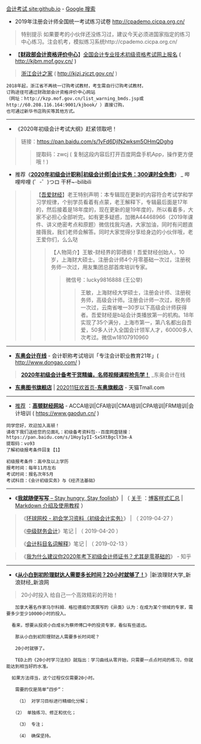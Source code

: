 [会计考试 site:github.io](https://cn.bing.com/search?q=%E4%BC%9A%E8%AE%A1%E8%80%83%E8%AF%95+site%3Agithub.io) - [Google 搜索](https://www.google.com/search?hl=zh_CN&ei=Rah9Xf2GDJDN-Qayn7Ag&q=%E4%BC%9A%E8%AE%A1%E8%80%83%E8%AF%95+site%3Agithub.io)

- 2019年注册会计师全国统一考试练习试卷 http://cpademo.cicpa.org.cn/ 
> 特别提示  如果要考的小伙伴还没练习过，建议今天必须进国家指定的练习中心练习。注会机考，模拟练习系统http://cpademo.cicpa.org.cn/

- 【[**财政部会计资格评价中心**](http://kzp.mof.gov.cn)】[全国会计专业技术初级资格考试网上报名](http://kjbm.mof.gov.cn/) ( http://kjbm.mof.gov.cn/ )
> [浙江会计之家](http://kjzj.zjczt.gov.cn/AccountHome/front/index.html) ( http://kjzj.zjczt.gov.cn/ )
```
2018年起，浙江省不再统一订购考试教材，考生需自行订购考试教材，
订购途径可通过财政部会计资格评价中心网站
（网址：http://kzp.mof.gov.cn/list_warning_bmds.jsp或http://60.208.116.164:9001/kjbook/ ）直接订购，
也可通过新华书店购买等其他方式。
```
------------------------------------------------

- 《2020年初级会计考试大纲》赶紧领取吧！
>  链接：https://pan.baidu.com/s/1yFd6DjlN2wksm5OHmQDghg 
>> 提取码：zwcj 
>> ( 复制这段内容后打开百度网盘手机App，操作更方便哦！)

- 推荐《[**2020年初级会计职称|初级会计师|会计实务：300课时全免费**](https://www.bilibili.com/video/av16104601/)》 _ 哔哩哔哩 (゜-゜)つロ 干杯~-bilibili
>> 【[吾爱财经](https://space.bilibili.com/96081167)】老王特别声明：本专辑现在更新的内容符合考试学和学习学规律，个别学员看着有点蒙，老王解释下，专辑最后面是17年的，然后接着是18年度的，现在更新的是19年度的，所以看着多，大家不必担心全部听完。如有更多疑惑，加微A44468966（2019年课件、讲义绝密考点和原题）微信找我沟通，大家加油，同时有问题直接薇我，我们老师会解答。同时大家觉得分享给身边的小伙伴哦，老王爱你们，么么哒
>>> 【人物简介】王敏-财经界的郭德纲！吾爱财经创始人，10 岁，上海财大硕士。注册会计师4个月零基础一次过，注册税务师一次过，用友集团总部首席培训专家。
>>>> 微信号：lucky9816888 (王公举)
>>>>> 王敏，上海财经大学硕士，注册会计师、注册税务师，高级会计师。注册会计师一次过，税务师一次过，云南省唯一30岁以下高级会计师获得者。吾爱财经是b站会计类播放第一的机构。18年实现了35个满分，上海市第一，第八名都出自吾爱，50多人计入全国会计领军人才，60000多人次考过。微信w18107910960 
------------------------------------------------

- [**东奥会计在线**](http://www.dongao.com/) - 会计职称考试培训「专注会计职业教育21年」( http://www.dongao.com/ )

> [**2020年初级会计备考干货精编，名师视频课程抢先学！**](http://www.dongao.com/cjks/mszd/201911051192803.shtml) _东奥会计在线 

- [**东奥图书旗舰店**](https://dongaots.tmall.com/shop/view_shop.htm?spm=a1z0k.7628869.0.0.3bc67936jGbHnG&shop_id=112529566 ) | [202011狂欢首页-**东奥旗舰店**](https://dongaofw.tmall.com/shop/view_shop.htm?spm=a1z0k.7628869.0.0.3bc67936jGbHnG&shop_id=105168601) - 天猫Tmall.com  
------------------------------------------------

- [推荐](https://github.com/taoste/Hello-World/tree/master/github/d.gaodun.cn/ReadMe.md) ：[**高顿财经网站**](https://www.gaodun.cn/) - ACCA培训|CFA培训|CMA培训|CPA培训|FRM培训|会计培训 ( https://www.gaodun.cn/  )

```
同学您好，欢迎加入高顿！
请收下我们送给您的见面礼：初级备考资料包--百度网盘链接：https://pan.baidu.com/s/1Hoy1yII-SxSXtBgclY3m-A 
提取码：vo93 
了解初级报考条件回复【1】
```
```
初级报考条件：高中及以上学历
报考时间：每年11月左右
考试时间：报名次年5月
考试科目：《会计初级实务》与《经济法基础》
```
------------------------------------------------
- 《[**我就随便写写** – Stay hungry, Stay foolish](https://hejiayuan1998.github.io/)》| （  [关于](https://hejiayuan1998.github.io/about/) ：[博客样式汇总](https://hejiayuan1998.github.io/2018/01/11/style-summary/) | [Markdown 介绍及使用教程](https://hejiayuan1998.github.io/2018/05/03/the-introduction-of-markdown/) ）
 > 《[环球网校 - 初会学习资料（初级会计实务）](https://hejiayuan1998.github.io/2019/04/27/iukkxtxiziln/)》 |  （  2019-04-27 ）
 > 
 > 《[中级财务会计](https://hejiayuan1998.github.io/2018/05/28/study-notes-of-intermediate-financial-accounting/ )》笔记 |  （  2019-04-20  ）
 > 
 > 《[会计科目名词解释](https://hejiayuan1998.github.io/2017/10/17/explanation-of-accounting-terms/)》笔记 |  （  2019-02-13  ）
 > 
 
> 《[我为什么建议你2020年考下初级会计师证书？尤其是零基础的](https://zhuanlan.zhihu.com/p/69159147)》 - 知乎  

------------------------------------------------

- 《[**从小白到初阶理财达人需要多长时间？20小时就够了！**](https://finance.sina.com.cn/edu/2019-10-16/doc-iicezzrr2642008.shtml)》|新浪理财大学_新浪财经_新浪网  

> 20小时投入  给自己一个高效精彩的开始！
```
　　加拿大著名作家马尔科姆．格拉德威尔其撰写的《异类》认为：在成为某个领域的专家，需要多少至少10000小时的投入。
  
  看来，想要从投资小白成长为蔡师傅口中的投资专家，看似有些遥远。

　　那从小白到初阶理财达人需要多长时间呢？

　　20小时就够了。

　　TED上的《20小时学习法则》就指出：学习曲线从零开始，只需要一点点时间的练习，你就能达到相当好的水准。
  
  如果方法得当，这个过程仅仅需要20小时。

　　需要的仅是简单“四步“：
  
    （1） 对学习目标进行精细化分解； 

　　（2） 单独练习、修正和优化； 
  
    （3） 专注； 
    
    （4） 确保坚持。
```

